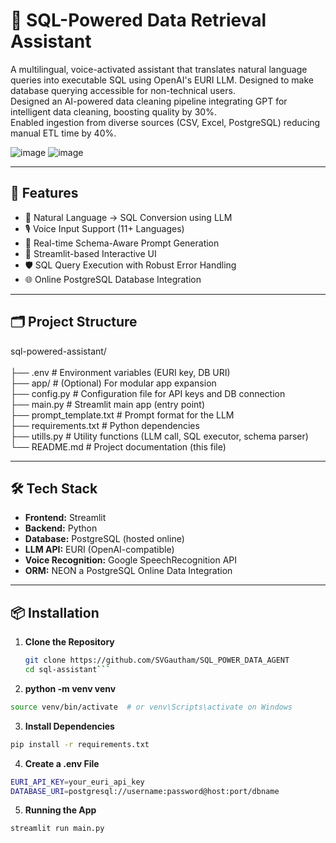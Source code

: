 # 🧠 SQL-Powered Data Retrieval Assistant

A multilingual, voice-activated assistant that translates natural language queries into executable SQL using OpenAI's EURI LLM. Designed to make database querying accessible for non-technical users.
<br>Designed an AI-powered data cleaning pipeline integrating GPT for intelligent data cleaning, boosting quality by 30%.
<br>Enabled ingestion from diverse sources (CSV, Excel, PostgreSQL) reducing manual ETL time by 40%.



![image](https://github.com/user-attachments/assets/21132ba0-49c3-4e49-8617-f69523c8457e)
![image](https://github.com/user-attachments/assets/e87085dc-b28f-4dec-980f-4fb35e65ae7a)



 <!-- Optional if you have an image -->

---

## 🚀 Features

- 🔎 Natural Language → SQL Conversion using LLM
- 🎙️ Voice Input Support (11+ Languages)
- 🧾 Real-time Schema-Aware Prompt Generation
- 💬 Streamlit-based Interactive UI
- 🛡️ SQL Query Execution with Robust Error Handling
- 🌐 Online PostgreSQL Database Integration

---

## 🗂️ Project Structure

sql-powered-assistant/<br>
<br>├── .env                   # Environment variables (EURI key, DB URI) 
<br>├── app/                   # (Optional) For modular app expansion
<br>├── config.py              # Configuration file for API keys and DB connection
<br>├── main.py                # Streamlit main app (entry point)
<br>├── prompt_template.txt    # Prompt format for the LLM
<br>├── requirements.txt       # Python dependencies
<br>├── utills.py              # Utility functions (LLM call, SQL executor, schema parser)
<br>└── README.md              # Project documentation (this file)




---

## 🛠️ Tech Stack

- **Frontend:** Streamlit
- **Backend:** Python
- **Database:** PostgreSQL (hosted online)
- **LLM API:** EURI (OpenAI-compatible)
- **Voice Recognition:** Google SpeechRecognition API
- **ORM:** NEON a PostgreSQL Online Data Integration

---

## 📦 Installation

1. **Clone the Repository**
   ```bash
   git clone https://github.com/SVGautham/SQL_POWER_DATA_AGENT
   cd sql-assistant```

2. **python -m venv venv**
```bash
source venv/bin/activate  # or venv\Scripts\activate on Windows
```

3. **Install Dependencies**
```bash
pip install -r requirements.txt
```

4. **Create a .env File**
```bash
EURI_API_KEY=your_euri_api_key
DATABASE_URI=postgresql://username:password@host:port/dbname
```
5. **Running the App**
```bash
streamlit run main.py
```

